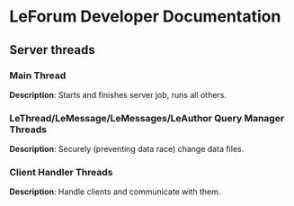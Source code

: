 # LeForum Developer Documentation
## Server threads
### Main Thread
**Description**: Starts and finishes server job, runs all others.

### LeThread/LeMessage/LeMessages/LeAuthor Query Manager Threads
**Description**: Securely (preventing data race) change data files.

### Client Handler Threads
**Description**: Handle clients and communicate with them.
